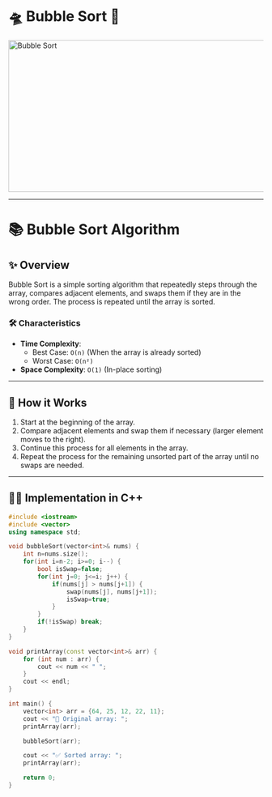 # 🛸 Bubble Sort 🚀

<img align="center" alt="Bubble Sort" height="300" width="600" src="https://miro.medium.com/v2/resize:fit:1400/1*GUkhhrPDfgdvvwVFo-il1g.gif">

---

# 📚 Bubble Sort Algorithm

## ✨ Overview
Bubble Sort is a simple sorting algorithm that repeatedly steps through the array, compares adjacent elements, and swaps them if they are in the wrong order. The process is repeated until the array is sorted.

### 🛠️ Characteristics
- **Time Complexity**:  
  - Best Case: `O(n)` (When the array is already sorted)  
  - Worst Case: `O(n²)`  
- **Space Complexity**: `O(1)` (In-place sorting)


---

## 🚀 How it Works
1. Start at the beginning of the array.
2. Compare adjacent elements and swap them if necessary (larger element moves to the right).
3. Continue this process for all elements in the array.
4. Repeat the process for the remaining unsorted part of the array until no swaps are needed.

---

## 🧑‍💻 Implementation in C++

```cpp
#include <iostream>
#include <vector>
using namespace std;

void bubbleSort(vector<int>& nums) {
    int n=nums.size();
    for(int i=n-2; i>=0; i--) {
        bool isSwap=false;
        for(int j=0; j<=i; j++) {
            if(nums[j] > nums[j+1]) {
                swap(nums[j], nums[j+1]);
                isSwap=true;
            }
        }
        if(!isSwap) break;
    }
}

void printArray(const vector<int>& arr) {
    for (int num : arr) {
        cout << num << " ";
    }
    cout << endl;
}

int main() {
    vector<int> arr = {64, 25, 12, 22, 11};
    cout << "🔢 Original array: ";
    printArray(arr);

    bubbleSort(arr);

    cout << "✅ Sorted array: ";
    printArray(arr);

    return 0;
}
```